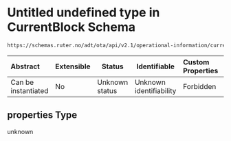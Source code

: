 # Untitled undefined type in CurrentBlock Schema

```txt
https://schemas.ruter.no/adt/ota/api/v2.1/operational-information/current-block.json#/properties
```




| Abstract            | Extensible | Status         | Identifiable            | Custom Properties | Additional Properties | Access Restrictions | Defined In                                                                                             |
| :------------------ | ---------- | -------------- | ----------------------- | :---------------- | --------------------- | ------------------- | ------------------------------------------------------------------------------------------------------ |
| Can be instantiated | No         | Unknown status | Unknown identifiability | Forbidden         | Allowed               | none                | [current-block.json\*](../../schema/operational-information/current-block.json "open original schema") |

## properties Type

unknown
